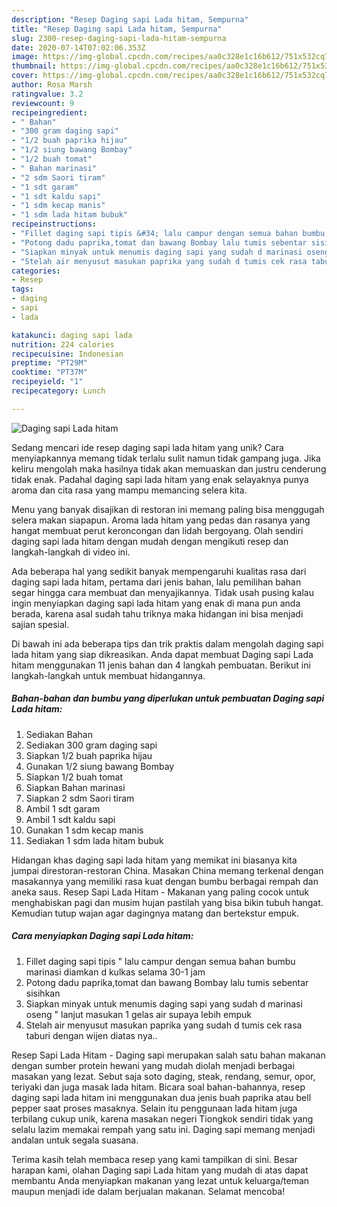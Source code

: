 ```yaml
---
description: "Resep Daging sapi Lada hitam, Sempurna"
title: "Resep Daging sapi Lada hitam, Sempurna"
slug: 2300-resep-daging-sapi-lada-hitam-sempurna
date: 2020-07-14T07:02:06.353Z
image: https://img-global.cpcdn.com/recipes/aa0c328e1c16b612/751x532cq70/daging-sapi-lada-hitam-foto-resep-utama.jpg
thumbnail: https://img-global.cpcdn.com/recipes/aa0c328e1c16b612/751x532cq70/daging-sapi-lada-hitam-foto-resep-utama.jpg
cover: https://img-global.cpcdn.com/recipes/aa0c328e1c16b612/751x532cq70/daging-sapi-lada-hitam-foto-resep-utama.jpg
author: Rosa Marsh
ratingvalue: 3.2
reviewcount: 9
recipeingredient:
- " Bahan"
- "300 gram daging sapi"
- "1/2 buah paprika hijau"
- "1/2 siung bawang Bombay"
- "1/2 buah tomat"
- " Bahan marinasi"
- "2 sdm Saori tiram"
- "1 sdt garam"
- "1 sdt kaldu sapi"
- "1 sdm kecap manis"
- "1 sdm lada hitam bubuk"
recipeinstructions:
- "Fillet daging sapi tipis &#34; lalu campur dengan semua bahan bumbu marinasi diamkan d kulkas selama 30-1 jam"
- "Potong dadu paprika,tomat dan bawang Bombay lalu tumis sebentar sisihkan"
- "Siapkan minyak untuk menumis daging sapi yang sudah d marinasi oseng &#34; lanjut masukan 1 gelas air supaya lebih empuk"
- "Stelah air menyusut masukan paprika yang sudah d tumis cek rasa taburi dengan wijen diatas nya.."
categories:
- Resep
tags:
- daging
- sapi
- lada

katakunci: daging sapi lada 
nutrition: 224 calories
recipecuisine: Indonesian
preptime: "PT29M"
cooktime: "PT37M"
recipeyield: "1"
recipecategory: Lunch

---
```



![Daging sapi Lada hitam](https://img-global.cpcdn.com/recipes/aa0c328e1c16b612/751x532cq70/daging-sapi-lada-hitam-foto-resep-utama.jpg)

Sedang mencari ide resep daging sapi lada hitam yang unik? Cara menyiapkannya memang tidak terlalu sulit namun tidak gampang juga. Jika keliru mengolah maka hasilnya tidak akan memuaskan dan justru cenderung tidak enak. Padahal daging sapi lada hitam yang enak selayaknya punya aroma dan cita rasa yang mampu memancing selera kita.

Menu yang banyak disajikan di restoran ini memang paling bisa menggugah selera makan siapapun. Aroma lada hitam yang pedas dan rasanya yang hangat membuat perut keroncongan dan lidah bergoyang. Olah sendiri daging sapi lada hitam dengan mudah dengan mengikuti resep dan langkah-langkah di video ini.

Ada beberapa hal yang sedikit banyak mempengaruhi kualitas rasa dari daging sapi lada hitam, pertama dari jenis bahan, lalu pemilihan bahan segar hingga cara membuat dan menyajikannya. Tidak usah pusing kalau ingin menyiapkan daging sapi lada hitam yang enak di mana pun anda berada, karena asal sudah tahu triknya maka hidangan ini bisa menjadi sajian spesial.


Di bawah ini ada beberapa tips dan trik praktis dalam mengolah daging sapi lada hitam yang siap dikreasikan. Anda dapat membuat Daging sapi Lada hitam menggunakan 11 jenis bahan dan 4 langkah pembuatan. Berikut ini langkah-langkah untuk membuat hidangannya.

<!--inarticleads1-->

##### Bahan-bahan dan bumbu yang diperlukan untuk pembuatan Daging sapi Lada hitam:

1. Sediakan  Bahan
1. Sediakan 300 gram daging sapi
1. Siapkan 1/2 buah paprika hijau
1. Gunakan 1/2 siung bawang Bombay
1. Siapkan 1/2 buah tomat
1. Siapkan  Bahan marinasi
1. Siapkan 2 sdm Saori tiram
1. Ambil 1 sdt garam
1. Ambil 1 sdt kaldu sapi
1. Gunakan 1 sdm kecap manis
1. Sediakan 1 sdm lada hitam bubuk


Hidangan khas daging sapi lada hitam yang memikat ini biasanya kita jumpai direstoran-restoran China. Masakan China memang terkenal dengan masakannya yang memiliki rasa kuat dengan bumbu berbagai rempah dan aneka saus. Resep Sapi Lada Hitam - Makanan yang paling cocok untuk menghabiskan pagi dan musim hujan pastilah yang bisa bikin tubuh hangat. Kemudian tutup wajan agar dagingnya matang dan bertekstur empuk. 

<!--inarticleads2-->

##### Cara menyiapkan Daging sapi Lada hitam:

1. Fillet daging sapi tipis &#34; lalu campur dengan semua bahan bumbu marinasi diamkan d kulkas selama 30-1 jam
1. Potong dadu paprika,tomat dan bawang Bombay lalu tumis sebentar sisihkan
1. Siapkan minyak untuk menumis daging sapi yang sudah d marinasi oseng &#34; lanjut masukan 1 gelas air supaya lebih empuk
1. Stelah air menyusut masukan paprika yang sudah d tumis cek rasa taburi dengan wijen diatas nya..


Resep Sapi Lada Hitam - Daging sapi merupakan salah satu bahan makanan dengan sumber protein hewani yang mudah diolah menjadi berbagai masakan yang lezat. Sebut saja soto daging, steak, rendang, semur, opor, teriyaki dan juga masak lada hitam. Bicara soal bahan-bahannya, resep daging sapi lada hitam ini menggunakan dua jenis buah paprika atau bell pepper saat proses masaknya. Selain itu penggunaan lada hitam juga terbilang cukup unik, karena masakan negeri Tiongkok sendiri tidak yang selalu lazim memakai rempah yang satu ini. Daging sapi memang menjadi andalan untuk segala suasana. 

Terima kasih telah membaca resep yang kami tampilkan di sini. Besar harapan kami, olahan Daging sapi Lada hitam yang mudah di atas dapat membantu Anda menyiapkan makanan yang lezat untuk keluarga/teman maupun menjadi ide dalam berjualan makanan. Selamat mencoba!
